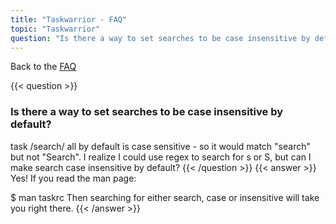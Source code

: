 ```yaml
---
title: "Taskwarrior - FAQ"
topic: "Taskwarrior"
question: "Is there a way to set searches to be case insensitive by default?"
---
```


Back to the [FAQ](/support/faq)

{{< question >}}
### Is there a way to set searches to be case insensitive by default?

task /search/ all by default is case sensitive - so it would match "search" but not "Search". I realize I could use regex to search for s or S, but can I make search case insensitive by default?
{{< /question >}}
{{< answer >}}
Yes!  If you read the man page:

$ man taskrc
Then searching for either search, case or insensitive will take you right there.
{{< /answer >}}
